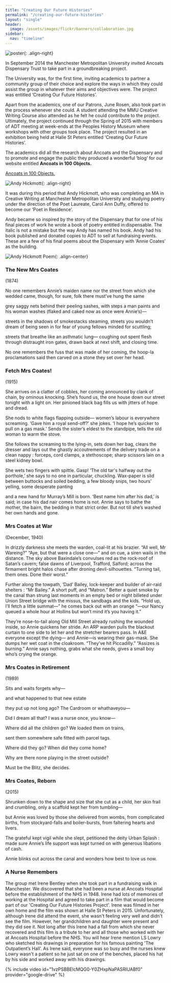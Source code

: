 ```yaml
---
title: "Creating Our Future Histories"
permalink: "/creating-our-future-histories"
layout: "single"
header:
  image: /assets/images/flickr/banners/collaboration.jpg
sidebar:
  nav: "timeline"
---
```


![poster](assets/images/flickr/collaborations-creating-our-future-histories/1.jpg){: .align-right}

In September 2014 the Manchester Metropolitan University invited Ancoats Dispensary Trust to take part in a groundbreaking project.  

The University was, for the first time, inviting academics to partner a community group of their choice and explore the ways in which they could assist the group in whatever their aims and objectives were.  The project was entitled ‘Creating Our Future Histories’.  

Apart from the academics, one of our Patrons, June Rosen, also took part in the process whenever she could.  A student attending the MMU Creative Writing Course also attended as he felt he could contribute to the project.  Ultimately, the project continued through the Spring of 2015 with members of ADT meeting at week-ends at the Peoples History Museum where workshops with other groups took place.  The project resulted in an exhibition being held at Halle St Peters entitled ‘Creating Our Future Histories’.

The academics did all the research about Ancoats and the Dispensary and to promote and engage the public they produced a wonderful ‘blog’ for our website entitled **Ancoats in 100 Objects.**

[Ancoats in 100 Objects.](https://ancoatsdispensary100.wordpress.com/)

![Andy Hickmott](assets/images/andy-hickmott.jpg){: .align-right}

It was during this period that Andy Hickmott, who was completing an MA in Creative Writing at Manchester Metropolitan University and studying poetry under the direction of the Poet Laureate, Carol Ann Duffy, offered to become our ‘Poet in Residence’.

Andy became so inspired by the story of the Dispensary that for one of his final pieces of work he wrote a book of poetry entitled in:dispensable.  The italic is not a mistake but the way Andy has named his book.  Andy had his book published and donated copies to ADT to sell at fundraising events.   These are a few of his final poems about the Dispensary with ‘Annie Coates’ as the building.

![Andy Hickmott Poem](assets/images/poem.jpg){: .align-center}

### The New Mrs Coates

(1874) 

No one remembers Annie’s maiden name
nor the street from which she wedded came,
though, for sure, folk there must’ve hung the same

grey saggy nets behind their peeling sashes,
with steps a man paints and his woman washes
(flaked and caked now as once were Annie’s)— 

streets in the shadows of smokestacks steaming,
streets you wouldn’t dream of being seen in
for fear of young fellows minded for scuttling;

streets that breathe like an asthmatic lung— 
coughing out spent flesh through distraught iron
gates, drawn back at next shift, and closing time.

No one remembers the fuss that was made
of her coming, the hoop-la proclamations said
then carved on a stone they set over her head.

### Fetch Mrs Coates!

(1915)

She arrives on a clatter of cobbles,
her coming announced by clank of chain,
by ominous knocking. She’s found us,
the one house down our street tonight
with a light on. Her pinioned black bag
fills us with jitters of hope and dread.

She nods to white flags flapping outside— 
women’s labour is everywhere screaming.
‘Gave him a royal send-off?’ she jokes.
‘I hope he’s quicker to pull on a gas mask.’
Sends the sister’s eldest to the standpipe,
tells the old woman to warm the stove.

She follows the screaming to the lying-in,
sets down her bag, clears the dresser
and lays out the ghastly accoutrements
of the delivery trade on a clean nappy :
forceps, cord clamps, a stethoscope;
sharp scissors lain on a steel kidney bowl.

She wets two fingers with spittle. Gasp!
‘The old tar's halfway out the porthole,’
she says to no one in particular, chuckling. 
Wax-paper is slid between buttocks
and soiled bedding, a few bloody snips,
two hours’ yelling, some desperate panting

and a new hand for Murray’s Mill is born.
‘Best name him after his dad,’ is said;
in case his dad nair comes home is not.
Annie says to bathe the mother, the bairn,
the bedding in that strict order. But not
till she’s washed her own hands and gone.

### Mrs Coates at War

(December, 1940)

In drizzly darkness she meets the warden,
coal-lit at his brazier. “All well, Mr Wareing?”
“Aye, but that were a close one—”
and on cue, a siren wails in the distance.
The sky above Baxindale’s convulses red
as the rock-roof of Satan’s cavern;
false dawns of Liverpool, Trafford, Salford;
across the firmament bright halos chase
after droning devil-silhouettes.
“Turning tail, them ones. Done their worst.”

Further along the towpath, ‘Dad’ Bailey,
lock-keeper and builder of air-raid shelters :
“Mr Bailey.” A short puff, and “Matron.”
Better a quiet smoke by the canal
than strung last moments in an empty bed
or night billeted under Union Street bridge
with the missus, the sandbags and the kids.
“Hold up, I’ll fetch a little summat—”
he comes back out with an orange
“—our Nancy queued a whole hour at Hollins
but won’t mind it’s you having it.”

They’re nose-to-tail along Old Mill Street
already rushing the wounded inside,
so Annie quickens her stride. An ARP warden
pulls the blackout curtain to one side
to let her and the stretcher bearers pass.
In A&E everyone except the dying— 
and Annie—is wearing their gas-mask.
She dumps her wet coat in the cloakroom.
“They’ve hit Piccadilly.” “Assizes is burning.”
Annie says nothing, grabs what she needs,
gives a small boy who’s crying the orange. 

### Mrs Coates in Retirement

(1989)

Sits and waits
forgets why— 

and what happened
to that new estate

they put up not long ago?
The Cardroom or whathaveyou— 

Did I dream all that?
I was a nurse once, you know— 

Where did all the children go?
We loaded them on trains,

sent them somewhere safe
fitted with parcel tags.

Where did they go?
When did they come home?

Why are there none
playing in the street outside?

Must be the Blitz,
she decides.

### Mrs Coates, Reborn

(2015)

Shrunken down to the shape and size
that she cut as a child,
her skin frail and crumbling,
only a scaffold kept her from tumbling— 

but Annie was loved by those she delivered
from wombs, from complicated births,
from stockyard-falls and boiler-bursts,
from faltering hearts and livers.

The grateful kept vigil while she slept,
petitioned the deity Urban Splash :
made sure Annie’s life support was kept
turned on with generous libations of cash.

Annie blinks out across the canal
and wonders how best to love us now.

### A Nurse Remembers

The group met Irene Bentley when she took part in a fundraising walk in Manchester.  We discovered that she had been a nurse at Ancoats Hospital before the establishment of the NHS in 1948. Irene had lots of memories of working at the Hospital and agreed to take part in a film that would become part of our 'Creating Our Future Histories Project'.  Irene was filmed in her own home and the film was shown at Halle St Peters in 2015.  Unfortunately, although Irene did attend the event, she wasn't feeling very well and didn't see the film.  However, her grandchildren and daughter were present and they did see it. Not long after this Irene had a fall from which she never recovered and this film is a tribute to her and all those who worked with her at Ancoats Hospital before the NHS. You will hear Irene mention LS Lowry who sketched his drawings in preparation for his famous painting 'The Outpatient’s Hall’. As Irene said, everyone was so busy and the nurses knew Lowry wasn't a patient so he just sat on one of the benches, placed his hat by his side and worked away with his drawings. 

{% include video id="1vzPSBBElcMQG0-Y0ZHxpNaPASRlUABf0" provider="google-drive" %}
